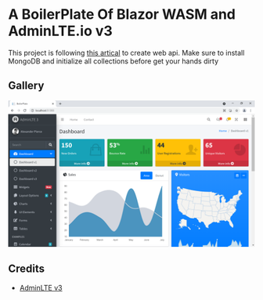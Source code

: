 # A BoilerPlate Of Blazor WASM and AdminLTE.io v3

This project is following [this artical](https://www.freecodecamp.org/news/how-to-perform-crud-operations-using-blazor-with-mongodb-8ee216ad513e/) to create web api. Make sure to install MongoDB and initialize all collections before get your hands dirty

## Gallery

![screenshot](Shared\public\img\2021-09-02_151324.png)

## Credits

- [AdminLTE v3](https://adminlte.io/)
